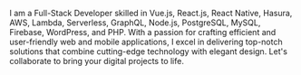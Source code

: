 I am a Full-Stack Developer skilled in Vue.js, React.js, React Native, Hasura, AWS, Lambda, Serverless, GraphQL, Node.js, PostgreSQL, MySQL, Firebase, WordPress, and PHP. With a passion for crafting efficient and user-friendly web and mobile applications, I excel in delivering top-notch solutions that combine cutting-edge technology with elegant design. Let's collaborate to bring your digital projects to life.
